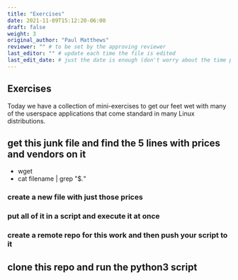 ```yaml
---
title: "Exercises"
date: 2021-11-09T15:12:20-06:00
draft: false
weight: 3
original_author: "Paul Matthews" 
reviewer: "" # to be set by the approving reviewer
last_editor: "" # update each time the file is edited
last_edit_date: # just the date is enough (don't worry about the time portion)
---
```


## Exercises

Today we have a collection of mini-exercises to get our feet wet with many of the userspace applications that come standard in many Linux distributions.

## get this junk file and find the 5 lines with prices and vendors on it

- wget
- cat filename | grep "$*.*"

### create a new file with just those prices

### put all of it in a script and execute it at once

### create a remote repo for this work and then push your script to it

## clone this repo and run the python3 script